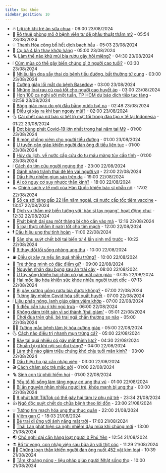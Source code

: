 ```yaml
---
title: Sức khỏe
sidebar_position: 10
---
```


<!-- vnexpress-suc-khoe:START -->
- 🔥 [Lợi ích khi trẻ ăn sữa chua](https://vnexpress.net/loi-ich-khi-tre-an-sua-chua-4784764.html) - 06:00 23/08/2024
- 🥰 [Rộ thuê phòng mổ ở bệnh viện tư để phẫu thuật thẩm mỹ](https://vnexpress.net/ro-thue-phong-mo-o-benh-vien-tu-de-phau-thuat-tham-my-4784619.html) - 05:54 23/08/2024
- 💡 [Thanh Hóa công bố hết dịch bạch hầu](https://vnexpress.net/thanh-hoa-cong-bo-het-dich-bach-hau-4784843.html) - 05:03 23/08/2024
- 🤗 [Cụ bà 4 lần thay khớp háng](https://vnexpress.net/cu-ba-4-lan-thay-khop-hang-4784727.html) - 05:00 23/08/2024
- 🪜 [Làm thế nào khử mùi bia rượu gây hôi miệng?](https://vnexpress.net/lam-the-nao-khu-mui-bia-ruou-gay-hoi-mieng-4784787.html) - 04:30 23/08/2024
- 🕯 [Cúm mùa có thể gây biến chứng gì ở người cao tuổi?](https://vnexpress.net/cum-mua-co-the-gay-bien-chung-gi-o-nguoi-cao-tuoi-4782143.html) - 03:30 23/08/2024
- 🤭 [Nhiều lần dọa sẩy thai do bệnh tiểu đường, bất thường tử cung](https://vnexpress.net/nhieu-lan-doa-say-thai-do-benh-tieu-duong-bat-thuong-tu-cung-4784717.html) - 03:00 23/08/2024
- 👀 [Cường giáp lồi mắt do bệnh Basedow](https://vnexpress.net/cuong-giap-loi-mat-do-benh-basedow-4784710.html) - 03:00 23/08/2024
- 🌋 [Những loại rau củ quả tốt cho người cao huyết áp](https://vnexpress.net/nhung-loai-rau-cu-qua-tot-cho-nguoi-cao-huyet-ap-4784681.html) - 03:00 23/08/2024
- 🫶 [Hơn 100 ca nghi sởi một tuần, TP HCM dự báo dịch tiếp tục tăng](https://vnexpress.net/hon-100-ca-nghi-soi-mot-tuan-tp-hcm-du-bao-dich-tiep-tuc-tang-4784707.html) - 02:59 23/08/2024
- 🦆 [Bỏng giác mạc do gội đầu bằng nước hạt na](https://vnexpress.net/bong-giac-mac-do-goi-dau-bang-nuoc-hat-na-4784469.html) - 02:48 23/08/2024
- 🚀 [Điều gì xảy ra khi bạn ngoáy mũi?](https://vnexpress.net/dieu-gi-xay-ra-khi-ban-ngoay-mui-4784683.html) - 02:00 23/08/2024
- 🌜 [Cái chết của nữ bác sĩ tiết lộ mặt tối trong đào tạo y tế tại Indonesia](https://vnexpress.net/cai-chet-cua-nu-bac-si-tiet-lo-mat-toi-trong-dao-tao-y-te-tai-indonesia-4784659.html) - 01:22 23/08/2024
- 🧰 [Đợt bùng phát Covid-19 lớn nhất trong hai năm tại Mỹ](https://vnexpress.net/dot-bung-phat-covid-19-lon-nhat-trong-hai-nam-tai-my-4784658.html) - 01:00 23/08/2024
- 💫 [6 món chống viêm cho người tiểu đường](https://vnexpress.net/6-mon-chong-viem-cho-nguoi-tieu-duong-4784664.html) - 01:00 23/08/2024
- 🌝 [U tuyến cận giáp khiến người đàn ông đi tiểu liên tục](https://vnexpress.net/u-tuyen-can-giap-khien-nguoi-dan-ong-di-tieu-lien-tuc-4784543.html) - 01:00 23/08/2024
- 🗽 [Hủy du lịch, về nước cấp cứu do tụ máu màng tủy cấp tính](https://vnexpress.net/huy-du-lich-ve-nuoc-cap-cuu-do-tu-mau-mang-tuy-cap-tinh-4784534.html) - 01:00 23/08/2024
- 🕯 [Cách ép tim cứu người ngưng thở](https://vnexpress.net/cach-ep-tim-cuu-nguoi-ngung-tho-4784178.html) - 23:00 22/08/2024
- 🦅 [Gánh nặng tránh thai đè lên vai người vợ](https://vnexpress.net/ganh-nang-tranh-thai-de-len-vai-nguoi-vo-4782815.html) - 22:00 22/08/2024
- 🦆 [Dấu hiệu nhiễm giun sán trên da](https://vnexpress.net/dau-hieu-nhiem-giun-san-tren-da-4784809.html) - 19:00 22/08/2024
- 🎊 [Ai có nguy cơ suy nhược thần kinh?](https://vnexpress.net/ai-co-nguy-co-suy-nhuoc-than-kinh-4783340.html) - 18:00 22/08/2024
- 🏊 [Chính sách y tế mới của Hàn Quốc khiến bác sĩ phẫn nộ](https://vnexpress.net/chinh-sach-y-te-moi-cua-han-quoc-khien-bac-si-phan-no-4784541.html) - 17:02 22/08/2024
- 📝 [Số ca sởi tăng gấp 22 lần năm ngoái, cả nước cấp tốc tiêm vaccine](https://vnexpress.net/so-ca-soi-tang-gap-22-lan-nam-ngoai-ca-nuoc-cap-toc-tiem-vaccine-4784492.html) - 13:47 22/08/2024
- 💯 [Dịch vụ thẩm mỹ biến tướng với &#39;bác sĩ tay ngang&#39;, hoạt động chui](https://vnexpress.net/dich-vu-tham-my-bien-tuong-voi-bac-si-tay-ngang-hoat-dong-chui-4784417.html) - 12:32 22/08/2024
- 🌊 [Phát bệnh dại sau một tháng bị chó cắn vào má](https://vnexpress.net/phat-benh-dai-sau-mot-thang-bi-cho-can-vao-ma-4784473.html) - 12:16 22/08/2024
- 🚀 [5 loại thực phẩm ít natri tốt cho tim mạch](https://vnexpress.net/5-loai-thuc-pham-it-natri-tot-cho-tim-mach-4784368.html) - 12:00 22/08/2024
- 🕴 [Dấu hiệu ung thư tinh hoàn](https://vnexpress.net/dau-hieu-ung-thu-tinh-hoan-4784375.html) - 11:00 22/08/2024
- 🗽 [Sản phụ suýt chết bởi tai biến từ 4 lần sinh mổ trước](https://vnexpress.net/san-phu-suyt-chet-boi-tai-bien-tu-4-lan-sinh-mo-truoc-4784573.html) - 10:22 22/08/2024
- 🎡 [9 thay đổi lối sống phòng ung thư](https://vnexpress.net/9-thay-doi-loi-song-phong-ung-thu-4784522.html) - 10:00 22/08/2024
- ⛽️ [Điều gì xảy ra nếu ăn quá nhiều trứng?](https://vnexpress.net/dieu-gi-xay-ra-neu-an-qua-nhieu-trung-4784355.html) - 10:00 22/08/2024
- 🦆 [Trẻ thông minh có đặc điểm gì?](https://vnexpress.net/tre-thong-minh-co-dac-diem-gi-4784420.html) - 09:00 22/08/2024
- 🤩 [Nguyên nhân đau bụng sau ăn trái cây](https://vnexpress.net/nguyen-nhan-dau-bung-sau-an-trai-cay-4784293.html) - 08:00 22/08/2024
- 🦒 [U tủy sống khiến hai chân cô gái mất cảm giác](https://vnexpress.net/u-tuy-song-khien-hai-chan-co-gai-mat-cam-giac-4784360.html) - 07:35 22/08/2024
- 💫 [Hai mốc lão hóa khiến sức khỏe nhiều người trượt dốc](https://vnexpress.net/hai-moc-lao-hoa-khien-suc-khoe-nhieu-nguoi-truot-doc-4784184.html) - 07:13 22/08/2024
- 🐘 [Bị gãy xương uống rượu bia được không?](https://vnexpress.net/bi-gay-xuong-uong-ruou-bia-duoc-khong-4784414.html) - 07:00 22/08/2024
- 🚀 [Tưởng lây nhiễm Covid hóa sốt xuất huyết](https://vnexpress.net/tuong-lay-nhiem-covid-hoa-sot-xuat-huyet-4784406.html) - 07:00 22/08/2024
- 🕯 [Liệu pháp nóng, lạnh giúp giảm viêm khớp](https://vnexpress.net/lieu-phap-nong-lanh-giup-giam-viem-khop-4784304.html) - 07:00 22/08/2024
- 🦏 [5 điều cần lưu ý khi ngủ trưa](https://vnexpress.net/5-dieu-can-luu-y-khi-ngu-trua-4784394.html) - 06:00 22/08/2024
- 🦄 [Không dám triệt sản vì sợ thành &#39;thái giám&#39;](https://vnexpress.net/khong-dam-triet-san-vi-so-thanh-thai-giam-4782556.html) - 05:01 22/08/2024
- 🦒 [Chơi đùa trên ghế, bé trai ngã chấn thương sọ não](https://vnexpress.net/choi-dua-tren-ghe-be-trai-nga-chan-thuong-so-nao-4784353.html) - 05:00 22/08/2024
- 👨‍🏫 [Tưởng mắc bệnh tâm lý hóa cường giáp](https://vnexpress.net/tuong-mac-benh-tam-ly-hoa-cuong-giap-4784388.html) - 05:00 22/08/2024
- 🌜 [Cách nào điều trị nhanh mụn trứng cá?](https://vnexpress.net/cach-nao-dieu-tri-nhanh-mun-trung-ca-4784321.html) - 05:00 22/08/2024
- 🚀 [Ráy tai quá nhiều có gây mất thính lực?](https://vnexpress.net/ray-tai-qua-nhieu-co-gay-mat-thinh-luc-4784340.html) - 04:30 22/08/2024
- 💃 [Chuẩn bị gì khi nội soi đại tràng?](https://vnexpress.net/chuan-bi-gi-khi-noi-soi-dai-trang-4784295.html) - 04:00 22/08/2024
- 💯 [Làm thế nào giảm triệu chứng khó chịu tuổi mãn kinh?](https://vnexpress.net/lam-the-nao-giam-trieu-chung-kho-chiu-tuoi-man-kinh-4784273.html) - 03:00 22/08/2024
- 🤔 [Dấu hiệu ho gà cần nhập viện](https://vnexpress.net/dau-hieu-ho-ga-can-nhap-vien-4783062.html) - 03:00 22/08/2024
- 🎬 [Cách chăm sóc trẻ mắc sởi](https://vnexpress.net/cach-cham-soc-tre-mac-soi-4784219.html) - 01:00 22/08/2024
- 🪜 [Sinh con từ phôi hiếm hoi](https://vnexpress.net/sinh-con-tu-phoi-hiem-hoi-4784137.html) - 01:00 22/08/2024
- 🦣 [Yếu tố lối sống làm tăng nguy cơ ung thư vú](https://vnexpress.net/yeu-to-loi-song-lam-tang-nguy-co-ung-thu-vu-4783958.html) - 01:00 22/08/2024
- 🧐 [Bí ẩn nguyên nhân nhiều người trẻ, khỏe mạnh bị ung thư](https://vnexpress.net/bi-an-lan-song-nguoi-tre-khoe-manh-bi-ung-thu-4784096.html) - 00:00 22/08/2024
- 🤡 [8 phút lướt TikTok có thể gây hại tâm lý phụ nữ trẻ](https://vnexpress.net/8-phut-luot-tiktok-co-the-gay-hai-tam-ly-phu-nu-tre-4784170.html) - 23:34 21/08/2024
- 👍 [Ngộ độc suýt chết do chữa bệnh theo lời đồn](https://vnexpress.net/ngo-doc-suyt-chet-do-chua-benh-theo-loi-don-4784158.html) - 23:00 21/08/2024
- 💡 [Tưởng tim mạch hóa ung thư thực quản](https://vnexpress.net/tuong-tim-mach-hoa-ung-thu-thuc-quan-4783486.html) - 22:00 21/08/2024
- 💯 [Viêm gan C](https://vnexpress.net/viem-gan-c-4779448.html) - 18:03 21/08/2024
- 🧠 [Bé trai dị ứng với ánh nắng mặt trời](https://vnexpress.net/be-trai-di-ung-voi-anh-nang-mat-troi-4783770.html) - 17:03 21/08/2024
- 🎡 [Thái Lan phát hiện ca nghi nhiễm đậu mùa khỉ chủng mới](https://vnexpress.net/thai-lan-phat-hien-ca-nghi-nhiem-dau-mua-khi-chung-moi-4784206.html) - 13:00 21/08/2024
- 🌏 [Chó nghi dại cắn hàng loạt người ở Phú Yên](https://vnexpress.net/cho-nghi-dai-can-hang-loat-nguoi-o-phu-yen-4784199.html) - 12:54 21/08/2024
- ⚗️ [Bố tử vong, con nhập viện sau bữa ăn với thịt cóc](https://vnexpress.net/ngo-doc-thit-coc-4784176.html) - 11:29 21/08/2024
- 👨‍🏫 [Chứng loạn thần khiến người đàn ông nuốt 452 vật kim loại](https://vnexpress.net/chung-loan-than-khien-nguoi-dan-ong-nuot-452-vat-kim-loai-4784140.html) - 10:39 21/08/2024
- 🤖 [Tắm khoáng nóng - liệu pháp giúp người Nhật sống thọ](https://vnexpress.net/tam-khoang-nong-lieu-phap-giup-nguoi-nhat-song-tho-4784152.html) - 10:00 21/08/2024<!-- vnexpress-suc-khoe:END -->
